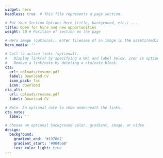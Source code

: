 ```yaml
---
widget: hero
headless: true  # This file represents a page section.

# Put Your Section Options Here (title, background, etc.) ...
title: Open for hire and new opportunities
weight: 30 # Position of section on the page

# Hero image (optional). Enter filename of an image in the assets/media/ folder.
hero_media: ''

# Call to action links (optional).
#   Display link(s) by specifying a URL and label below. Icon is optional for `cta`.
#   Remove a link/note by deleting a cta/note block.
cta:
  url: uploads/resume.pdf
  label: Download CV
  icon_pack: fas
  icon: download
cta_alt:
  url: uploads/resume.pdf
  label: Download CV

# Note. An optional note to show underneath the links.
cta_note:
  label: ''

# Choose an optional background color, gradient, image, or video
design:
  background:
    gradient_end: '#1976d2'
    gradient_start: '#004ba0'
    text_color_light: true
---
```

